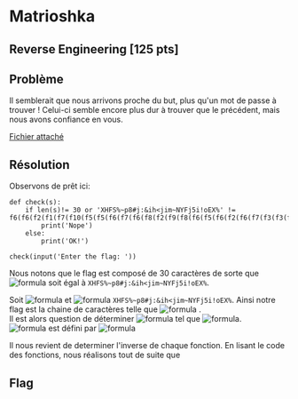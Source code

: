 # Matrioshka
## Reverse Engineering [125 pts]
## Problème 
Il semblerait que nous arrivons proche du but, plus qu'un mot de passe à trouver ! Celui-ci semble encore plus dur à trouver que le précédent, mais nous avons confiance en vous.

[Fichier attaché](files/3matrioshka.py)

## Résolution
Observons de prêt ici:

```python3
def check(s):
    if len(s)!= 30 or 'XHFS%~p8#j:&ih<jim~NYFj5i!oEX%' != f6(f6(f2(f1(f7(f10(f5(f5(f6(f7(f6(f8(f2(f9(f8(f6(f5(f6(f2(f6(f7(f3(f3(f5(f2(f2(f2(f8(f2(f1(f10(f4(f8(f5(f5(f8(f2(f9(f2(f5(f3(f7(f8(f3(f4(f5(f10(f4(f1(f9(s)))))))))))))))))))))))))))))))))))))))))))))))))):
        print('Nope')
    else:
        print('OK!')

check(input('Enter the flag: '))
```
Nous notons que le flag est composé de 30 caractères de sorte que ![formula](https://render.githubusercontent.com/render/math?math=(f6%20\circ%20f6%20\circ%20f2%20\circ%20f1%20\circ%20f7%20\circ%20f10%20\circ%20f5%20\circ%20f5%20\circ%20f6%20\circ%20f7%20\circ%20f6%20\circ%20f8%20\circ%20f2%20\circ%20f9%20\circ%20f8%20\circ%20f6%20\circ%20f5%20\circ%20f6%20\circ%20f2%20\circ%20f6%20\circ%20f7%20\circ%20f3%20\circ%20f3%20\circ%20f5%20\circ%20f2%20\circ%20f2%20\circ%20f2%20\circ%20f8%20\circ%20f2%20\circ%20f1%20\circ%20f10%20\circ%20f4%20\circ%20f8%20\circ%20f5%20\circ%20f5%20\circ%20f8%20\circ%20f2%20\circ%20f9%20\circ%20f2%20\circ%20f5%20\circ%20f3%20\circ%20f7%20\circ%20f8%20\circ%20f3%20\circ%20f4%20\circ%20f5%20\circ%20f10%20\circ%20f4%20\circ%20f1%20\circ%20f9)(flag)) soit égal à `XHFS%~p8#j:&ih<jim~NYFj5i!oEX%`.  

Soit ![formula](https://render.githubusercontent.com/render/math?math=g=(f6%20\circ%20f6%20\circ%20f2%20\circ%20f1%20\circ%20f7%20\circ%20f10%20\circ%20f5%20\circ%20f5%20\circ%20f6%20\circ%20f7%20\circ%20f6%20\circ%20f8%20\circ%20f2%20\circ%20f9%20\circ%20f8%20\circ%20f6%20\circ%20f5%20\circ%20f6%20\circ%20f2%20\circ%20f6%20\circ%20f7%20\circ%20f3%20\circ%20f3%20\circ%20f5%20\circ%20f2%20\circ%20f2%20\circ%20f2%20\circ%20f8%20\circ%20f2%20\circ%20f1%20\circ%20f10%20\circ%20f4%20\circ%20f8%20\circ%20f5%20\circ%20f5%20\circ%20f8%20\circ%20f2%20\circ%20f9%20\circ%20f2%20\circ%20f5%20\circ%20f3%20\circ%20f7%20\circ%20f8%20\circ%20f3%20\circ%20f4%20\circ%20f5%20\circ%20f10%20\circ%20f4%20\circ%20f1%20\circ%20f9)) et  ![formula](https://render.githubusercontent.com/render/math?math=y=) `XHFS%~p8#j:&ih<jim~NYFj5i!oEX%`.
Ainsi notre flag est la chaine de caractères telle que ![formula](https://render.githubusercontent.com/render/math?math=g(flag)=y) .  
Il est alors question de déterminer ![formula](https://render.githubusercontent.com/render/math?math=g^{-1}) tel que ![formula](https://render.githubusercontent.com/render/math?math=g^{-1}(y)=flag).  
![formula](https://render.githubusercontent.com/render/math?math=g^{-1}) est défini par ![formula](https://render.githubusercontent.com/render/math?math=f9^{-1}%20\circ%20f1^{-1}%20\circ%20f4^{-1}%20\circ%20f10^{-1}%20\circ%20f5^{-1}%20\circ%20f4^{-1}%20\circ%20f3^{-1}%20\circ%20f8^{-1}%20\circ%20f7^{-1}%20\circ%20f3^{-1}%20\circ%20f5^{-1}%20\circ%20f2^{-1}%20\circ%20f9^{-1}%20\circ%20f2^{-1}%20\circ%20f8^{-1}%20\circ%20f5^{-1}%20\circ%20f5^{-1}%20\circ%20f8^{-1}%20\circ%20f4^{-1}%20\circ%20f10^{-1}%20\circ%20f1^{-1}%20\circ%20f2^{-1}%20\circ%20f8^{-1}%20\circ%20f2^{-1}%20\circ%20f2^{-1}%20\circ%20f2^{-1}%20\circ%20f5^{-1}%20\circ%20f3^{-1}%20\circ%20f3^{-1}%20\circ%20f7^{-1}%20\circ%20f6^{-1}%20\circ%20f2^{-1}%20\circ%20f6^{-1}%20\circ%20f5^{-1}%20\circ%20f6^{-1}%20\circ%20f8^{-1}%20\circ%20f9^{-1}%20\circ%20f2^{-1}%20\circ%20f8^{-1}%20\circ%20f6^{-1}%20\circ%20f7^{-1}%20\circ%20f6^{-1}%20\circ%20f5^{-1}%20\circ%20f5^{-1}%20\circ%20f10^{-1}%20\circ%20f7^{-1}%20\circ%20f1^{-1}%20\circ%20f2^{-1}%20\circ%20f6^{-1}%20\circ%20f6^{-1})  

Il nous revient de determiner l'inverse de chaque fonction.
En lisant le code des fonctions, nous réalisons tout de suite que 



## Flag


